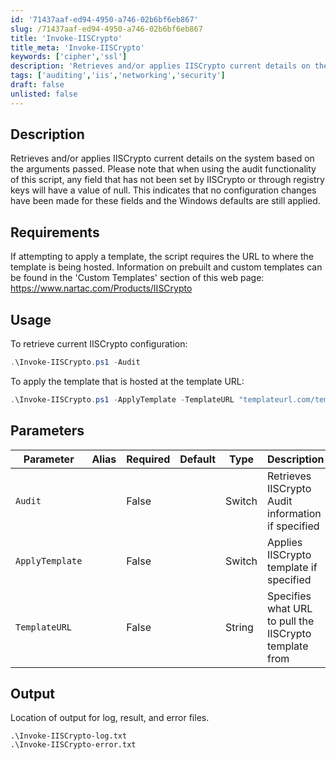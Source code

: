 ```yaml
---
id: '71437aaf-ed94-4950-a746-02b6bf6eb867'
slug: /71437aaf-ed94-4950-a746-02b6bf6eb867
title: 'Invoke-IISCrypto'
title_meta: 'Invoke-IISCrypto'
keywords: ['cipher','ssl']
description: 'Retrieves and/or applies IISCrypto current details on the system'
tags: ['auditing','iis','networking','security']
draft: false
unlisted: false
---
```


## Description
Retrieves and/or applies IISCrypto current details on the system based on the arguments passed. 
Please note that when using the audit functionality of this script, any field that has not been set by IISCrypto or through registry keys will have a value of null. This indicates that no configuration changes have been made for these fields and the Windows defaults are still applied. 

## Requirements
If attempting to apply a template, the script requires the URL to where the template is being hosted. Information on prebuilt and custom templates can be found in the 'Custom Templates' section of this web page: https://www.nartac.com/Products/IISCrypto

## Usage
To retrieve current IISCrypto configuration:

```powershell
.\Invoke-IISCrypto.ps1 -Audit
```

To apply the template that is hosted at the template URL:

```powershell
.\Invoke-IISCrypto.ps1 -ApplyTemplate -TemplateURL "templateurl.com/template.ictpl"
```

## Parameters
| Parameter         | Alias | Required  | Default   | Type      | Description                                            |
| ----------------- | ----- | --------- | --------- | --------- | ------------------------------------------------------ |
| `Audit`           |       | False     |           | Switch    | Retrieves IISCrypto Audit information if specified     |
| `ApplyTemplate`   |       | False     |           | Switch    | Applies IISCrypto template if specified                |
| `TemplateURL`     |       | False     |           | String    | Specifies what URL to pull the IISCrypto template from |

## Output
Location of output for log, result, and error files.

    .\Invoke-IISCrypto-log.txt
    .\Invoke-IISCrypto-error.txt

